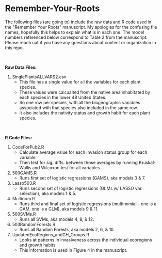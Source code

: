 # Remember-Your-Roots

The following files (are going to) include the raw data and R code used in the "Remember Your Roots" manuscript. 
My apologies for the confusing file names, hopefully this helps to explain what is in each one. The model numbers referenced below correspond to Table 2 from the manuscript. 
Please reach out if you have any questions about content or organization in this repo. 

<br/><br/>
__Raw Data Files:__
1. SinglePlantsALLVARS2.csv 
    * This file has a single value for all the variables for each plant species. 
    * These values were calcualted from the native area inhabitated by each species in the lower 48 United States.  
    * So one row per species, with all the biogeographic variables associated with that species also included in the same row.
    * It also includes the nativity status and growth habit for each plant species.    

<br/><br/>
__R Code Files:__ 
1. CodeForPub2.R
    * Calculate average value for each invasion status group for each variable
    * Then test for sig. diffs. between those averages by running Kruskal-Wallis and Wilcoxon test for all variables
2. 500GAMS.R
    * Runs first set of logistic regressions (GAMS), aka models 3 & 7. 
3. Lasso500.R
    * Runs second set of logistic regressions (GLMs w/ LASSO var. selection), aka models 1 & 5. 
4. Multinom.R
    * Runs third and final set of logistic regressions (multinomial - one is a GAM, one is a GLM), aka models 9 & 11. 
5. 500SVMs.R
    * Runs all SVMs, aka models 4, 8, & 12. 
6. 500RandomForests.R
    * Runs all Random Forests, aka models 2, 6, & 10. 
7. UpdatedEcoRegions_andGH_Groups.R
    * Looks at patterns in invasiveness across the individual ecoregions and growth habits
    * This information is used in Figure 4 in the manuscript. 
  
